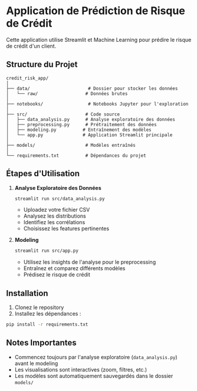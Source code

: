 # Application de Prédiction de Risque de Crédit

Cette application utilise Streamlit et Machine Learning pour prédire le risque de crédit d'un client.

## Structure du Projet

```
credit_risk_app/
│
├── data/                      # Dossier pour stocker les données
│   └── raw/                  # Données brutes
│
├── notebooks/                 # Notebooks Jupyter pour l'exploration
│
├── src/                      # Code source
│   ├── data_analysis.py      # Analyse exploratoire des données
│   ├── preprocessing.py      # Prétraitement des données
│   ├── modeling.py          # Entraînement des modèles
│   └── app.py               # Application Streamlit principale
│
├── models/                   # Modèles entraînés
│
└── requirements.txt          # Dépendances du projet
```

## Étapes d'Utilisation

1. **Analyse Exploratoire des Données**
   ```bash
   streamlit run src/data_analysis.py
   ```
   - Uploadez votre fichier CSV
   - Analysez les distributions
   - Identifiez les corrélations
   - Choisissez les features pertinentes

2. **Modeling**
   ```bash
   streamlit run src/app.py
   ```
   - Utilisez les insights de l'analyse pour le preprocessing
   - Entraînez et comparez différents modèles
   - Prédisez le risque de crédit

## Installation

1. Clonez le repository
2. Installez les dépendances :
```bash
pip install -r requirements.txt
```

## Notes Importantes

- Commencez toujours par l'analyse exploratoire (`data_analysis.py`) avant le modeling
- Les visualisations sont interactives (zoom, filtres, etc.)
- Les modèles sont automatiquement sauvegardés dans le dossier `models/`
